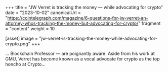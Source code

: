 +++
title = "JW Verret is tracking the money — while advocating for crypto"
date = "2023-10-02"
canonicalUrl = "https://cointelegraph.com/magazine/6-questions-for-jw-verret-an-attorney-whos-tracking-the-money-but-advocating-for-crypto/"
fragment = "content"
weight = 10

[asset]
    image = "jw-verret-is-tracking-the-money-while-advocating-for-crypto.png"
+++

... Blockchain Professor — are poignantly aware. Aside from his work at 
GMU, Verret has become known as a vocal advocate for crypto as the top 
honcho at Crypto...
